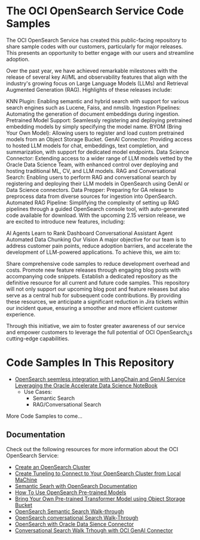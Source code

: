 # The OCI OpenSearch Service Code Samples

The OCI OpenSearch Service  has created this  public-facing repository to share sample codes with our customers, particularly for major releases. This presents an opportunity to better engage with our users and streamline adoption.

Over the past year, we have achieved remarkable milestones with the release of several key AI/ML and observability features that align with the industry's growing focus on Large Language Models (LLMs) and Retrieval Augmented Generation (RAG). Highlights of these releases include:

KNN Plugin: Enabling semantic and hybrid search with support for various search engines such as Lucene, Faiss, and nmslib.
Ingestion Pipelines: Automating the generation of document embeddings during ingestion.
Pretrained Model Support: Seamlessly registering and deploying pretrained embedding models by simply specifying the model name.
BYOM (Bring Your Own Model): Allowing users to register and load custom pretrained models from an Object Storage Bucket.
GenAI Connector: Providing access to hosted LLM models for chat, embeddings, text completion, and summarization, with support for dedicated model endpoints.
Data Science Connector: Extending access to a wider range of LLM models vetted by the Oracle Data Science Team, with enhanced control over deploying and hosting traditional ML, CV, and LLM models.
RAG and Conversational Search: Enabling users to perform RAG and conversational search by registering and deploying their LLM models in OpenSearch using GenAI or Data Science connectors.
Data Prepper: Preparing for GA release to preprocess data from diverse sources for ingestion into OpenSearch.
Automated RAG Pipeline: Simplifying the complexity of setting up RAG pipelines through a guided OpenSearch console tool, with auto-generated code available for download. 
With the upcoming 2.15 version release, we are excited to introduce new features, including:

AI Agents
Learn to Rank
Dashboard Conversational Assistant Agent
Automated Data Chunking
Our Vision
A major objective for our team is to address customer pain points, reduce adoption barriers, and accelerate the development of LLM-powered applications. To achieve this, we aim to:

Share comprehensive code samples to reduce development overhead and costs.
Promote new feature releases through engaging blog posts with accompanying code snippets.
Establish a dedicated repository as the definitive resource for all current and future code samples.
This repository will not only support our upcoming blog post and feature releases but also serve as a central hub for subsequent code contributions. By providing these resources, we anticipate a significant reduction in Jira tickets within our incident queue, ensuring a smoother and more efficient customer experience.

Through this initiative, we aim to foster greater awareness of our service and empower customers to leverage the full potential of OCI OpenSearch¿s cutting-edge capabilities.

# Code Samples In This Repository
- [OpenSearch seemless integration with LangChain and GenAI Service Leveraging the Oracle Accelerate Data Science NoteBook](./opensearch-integration-with-langchain)
    * Use Cases:
        * Semantic Search 
        * RAG/Conversational Search 


 More Code Samples to come...


## Documentation

Check out the following resources for more information about the OCI OpenSearch Service:

* [Create an OpenSearch Cluster](https://docs.oracle.com/en/learn/oci-opensearch/index.html#introduction)
* [Create Tuneling to Connect to Your OpenSearch Cluster from Local MaChine](https://docs.oracle.com/en/learn/oci-opensearch/index.html#option-2-from-your-local-machine-through-port-forwarding)
* [Semantic Searh with OpenSearch Documentation](https://docs.oracle.com/en-us/iaas/Content/search-opensearch/Concepts/semanticsearch.htm)
* [How To Use OpenSearch Pre-trained Models](https://docs.oracle.com/en-us/iaas/Content/search-opensearch/Tasks/opensearchpretrainedmodelwalkthrough.htm)
* [Bring Your Own Pre-trained Transformer Model using Object Storage Bucket](https://docs.oracle.com/en-us/iaas/Content/search-opensearch/Concepts/opensearchbyom.htm)
* [OpenSearch Semantic Search Walk-through](https://docs.oracle.com/en-us/iaas/Content/search-opensearch/Tasks/semanticsearchwalkthrough.htm)
* [OpenSearch conversational Search Walk-Through](https://docs.oracle.com/en-us/iaas/Content/search-opensearch/Concepts/ocigenaiconnector.htm)
* [OpenSearch with Oracle Data Sience Connector](https://docs.oracle.com/en-us/iaas/Content/search-opensearch/Concepts/datascienceconnector.htm)
* [Conversational Search Walk Trhough with OCI GenAI Connector](https://docs.oracle.com/en-us/iaas/Content/search-opensearch/Concepts/conversationalsearchwalkthrough.htm)

